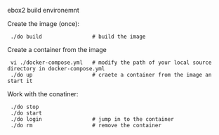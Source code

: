 ebox2 build environemnt


Create the image (once):

     ./do build                # build the image

Create a container from the image

     vi ./docker-compose.yml   # modify the path of your local source directory in docker-compose.yml
     ./do up                   # craete a container from the image an start it 

Work with the conatiner:

     ./do stop
     ./do start
     ./do login                # jump in to the container
     ./do rm                   # remove the container

